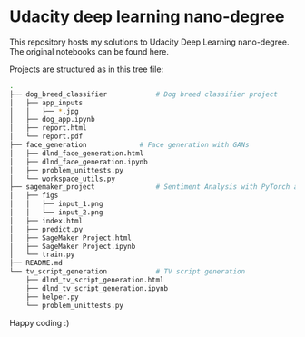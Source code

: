 # Udacity deep learning nano-degree

This repository hosts my solutions to Udacity Deep Learning nano-degree. The original notebooks can be found here.

Projects are structured as in this tree file:


```bash
.
├── dog_breed_classifier			# Dog breed classifier project
│   ├── app_inputs
│   │   ├── *.jpg
│   ├── dog_app.ipynb
│   ├── report.html
│   └── report.pdf
├── face_generation				# Face generation with GANs
│   ├── dlnd_face_generation.html
│   ├── dlnd_face_generation.ipynb
│   ├── problem_unittests.py
│   └── workspace_utils.py
├── sagemaker_project				# Sentiment Analysis with PyTorch and Sagemaker
│   ├── figs
│   │   ├── input_1.png
│   │   └── input_2.png
│   ├── index.html
│   ├── predict.py
│   ├── SageMaker Project.html
│   ├── SageMaker Project.ipynb
│   └── train.py
├── README.md
└── tv_script_generation			# TV script generation
    ├── dlnd_tv_script_generation.html
    ├── dlnd_tv_script_generation.ipynb
    ├── helper.py
    └── problem_unittests.py
```

Happy coding :)

